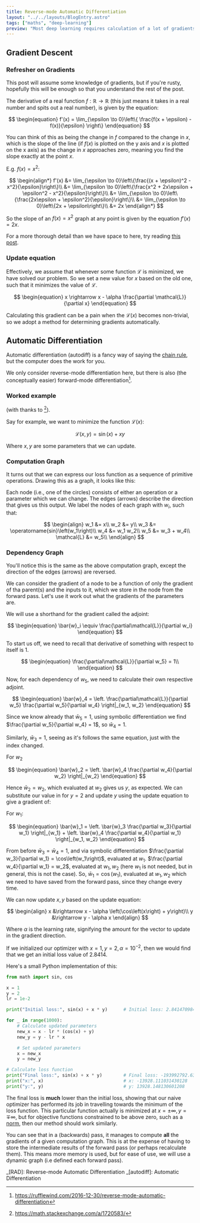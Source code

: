 ```yaml
---
title: Reverse-mode Automatic Differentiation
layout: "../../layouts/BlogEntry.astro"
tags: ["maths", "deep-learning"]
preview: "Most deep learning requires calculation of a lot of gradients very quickly. Doing this by hand is tedious, so let's get a computer to it for us."
---
```


<link rel="stylesheet" href="https://cdn.jsdelivr.net/npm/katex@0.16.0/dist/katex.min.css" integrity="sha384-Xi8rHCmBmhbuyyhbI88391ZKP2dmfnOl4rT9ZfRI7mLTdk1wblIUnrIq35nqwEvC" crossorigin="anonymous">

## Gradient Descent

### Refresher on Gradients

This post will assume some knowledge of gradients, but if you're rusty, hopefully this will be enough so that you understand the rest of the post.

The derivative of a real function $f : \mathbb{R} \rightarrow \mathbb{R}$ (this just means it takes in a real number and spits out a real number), is given by the equation:

$$
  \begin{equation}
    f'(x)
    =
    \lim_{\epsilon \to 0}\left\{
        \frac{f(x + \epsilon) - f(x)}{\epsilon}
    \right\}
  \end{equation}
$$

You can think of this as being the change in $f$ compared to the change in $x$, which is the slope of the line (if $f(x)$ is plotted on the y axis and $x$ is plotted on the x axis) as the change in $x$ approaches zero, meaning you find the slope exactly at the point $x$.

E.g. $f(x) = x^2$:

$$
  \begin{align*}
    f'(x) &= \lim_{\epsilon \to 0}\left\{\frac{(x + \epsilon)^2 - x^2}{\epsilon}\right\}\\
    &= \lim_{\epsilon \to 0}\left\{\frac{x^2 + 2x\epsilon + \epsilon^2 - x^2}{\epsilon}\right\}\\
    &= \lim_{\epsilon \to 0}\left\{\frac{2x\epsilon + \epsilon^2}{\epsilon}\right\}\\
    &= \lim_{\epsilon \to 0}\left\{2x + \epsilon\right\}\\
    &= 2x
  \end{align*}
$$

So the slope of an $f(x) = x^2$ graph at any point is given by the equation $f'(x) = 2x$.

For a more thorough detail than we have space to here, try reading [this post](https://programmathically.com/rise-over-run-understand-the-definition-of-a-derivative/).

### Update equation

Effectively, we assume that whenever some function $\mathcal{L}$ is minimized, we have solved our problem.
So we set a new value for $x$ based on the old one, such that it minimizes the value of $\mathcal{L}$.

$$
  \begin{equation}
    x \rightarrow x - \alpha \frac{\partial \mathcal{L}}{\partial x}
  \end{equation}
$$

Calculating this gradient can be a pain when the $\mathcal{L}(x)$ becomes non-trivial, so we adopt a method for determining gradients automatically.

## Automatic Differentiation

Automatic differentiation (autodiff) is a fancy way of saying the [chain rule](https://en.wikipedia.org/wiki/Chain_rule), but the computer does the work for you.

We only consider reverse-mode differentiation here, but there is also (the conceptually easier) forward-mode differentiation[^rufflewind].

### Worked example

(with thanks to [^stackoverflow]).

Say for example, we want to minimize the function $\mathcal{L}(x)$:

$$
  \begin{equation}
    \mathcal{L}\left(x, y\right) = \operatorname{sin}(x) + xy
  \end{equation}
$$

Where $x, y$ are some parameters that we can update.

### Computation Graph

It turns out that we can express our loss function as a sequence of primitive operations.
Drawing this as a graph, it looks like this:

Each node (i.e., one of the circles) consists of either an operation or a parameter which we can change.
The edges (arrows) describe the direction that gives us this output.
We label the nodes of each graph with $w_i$, such that:

$$
\begin{align}
  w_1 &= x\\
  w_2 &= y\\
  w_3 &= \operatorname{sin}\left(w_1\right)\\
  w_4 &= w_1 w_2\\
  w_5 &= w_3 + w_4\\
  \mathcal{L} &= w_5\\
\end{align}
$$

### Dependency Graph

You'll notice this is the same as the above computation graph, except the direction of the edges (arrows) are reversed.

We can consider the gradient of a node to be a function of only the gradient of tha parent(s) and the inputs to it, which we store in the node from the forward pass.
Let's use it work out what the gradients of the parameters are.

We will use a shorthand for the gradient called the adjoint:

$$
  \begin{equation}
    \bar{w}_i \equiv \frac{\partial\mathcal{L}}{\partial w_i}
  \end{equation}
$$

To start us off, we need to recall that derivative of something with respect to itself is 1.

$$
  \begin{equation}
    \frac{\partial\mathcal{L}}{\partial w_5} = 1\\
  \end{equation}
$$

Now, for each dependency of $w_5$, we need to calculate their own respective adjoint.

$$
  \begin{equation}
    \bar{w}_4
    =
    \left.
      \frac{\partial\mathcal{L}}{\partial w_5}
      \frac{\partial w_5}{\partial w_4}
    \right|_{w_1, w_2}
  \end{equation}
$$

Since we know already that $\bar{w}_5 = 1$, using symbolic differentiation we find $\frac{\partial w_5}{\partial w_4} = 1$, so $\bar{w}_4 = 1$.

Similarly, $\bar{w}_3 = 1$, seeing as it's follows the same equation, just with the index changed.

For $w_2$

$$
  \begin{equation}
    \bar{w}_2
    =
    \left.
      \bar{w}_4
      \frac{\partial w_4}{\partial w_2}
    \right|_{w_2}
  \end{equation}
$$

Hence $\bar{w}_2 = w_2$, which evaluated at $w_2$ gives us $y$, as expected.
We can substitute our value in for $y = 2$ and update $y$ using the update equation to give a gradient of:

For $w_1$:

$$
  \begin{equation}
    \bar{w}_1
    =
    \left.
      \bar{w}_3
      \frac{\partial w_3}{\partial w_1}
    \right|_{w_1}
    +
    \left.
      \bar{w}_4
      \frac{\partial w_4}{\partial w_1}
    \right|_{w_1, w_2}
  \end{equation}
$$

From before $\bar{w}_3 = \bar{w}_4 = 1$, and via symbolic differentiation $\frac{\partial w_3}{\partial w_1} = \cos\left(w_1\right)$, evaluated at $w_1$.
$\frac{\partial w_4}{\partial w_1} = w_2$, evaluated at $w_1, w_2$ (here $w_1$ is not needed, but in general, this is not the case).
So, $\bar{w}_1 = \cos\left(w_1\right)$, evaluated at $w_1, w_2$ which we need to have saved from the forward pass, since they change every time.

We can now update $x, y$ based on the update equation:

$$
  \begin{align}
    x &\rightarrow x - \alpha \left(\cos\left(x\right) + y\right)\\
    y &\rightarrow y - \alpha x
  \end{align}
$$

Where $\alpha$ is the learning rate, signifying the amount for the vector to update in the gradient direction.

If we initialized our optimizer with $x = 1, y = 2, \alpha = 10^{-2}$, then we would find that we get an initial loss value of 2.8414.

Here's a small Python implementation of this:

```py
from math import sin, cos

x = 1
y = 2
lr = 1e-2

print("Initial loss:", sin(x) + x * y)      # Initial loss: 2.8414709848078967

for _ in range(1000):
    # Calculate updated parameters
    new_x = x - lr * (cos(x) + y)
    new_y = y - lr * x

    # Set updated parameters
    x = new_x
    y = new_y

# Calculate loss function
print("Final loss:", sin(x) + x * y)        # Final loss: -193992792.6350034
print("x:", x)                              # x: -13928.111031430128
print("y:", y)                              # y: 13928.148130601208
```

The final loss is **much** lower than the initial loss, showing that our naive optimizer has performed its job in travelling towards the minimum of the loss function.
This particular function actually is minimized at $x = \pm \infty, y = \mp \infty$, but for objective functions constrained to be above zero, such as a [norm](<https://en.wikipedia.org/wiki/Norm_(mathematics)>), then our method should work similarly.

You can see that in a (backwards) pass, it manages to compute **all** the gradients of a given computation graph.
This is at the expense of having to store the intermediate results of the forward pass (or perhaps recalculate them).
This means more memory is used, but for ease of use, we will use a dynamic graph (i.e defined each forward pass).

_[RAD]: Reverse-mode Automatic Differentiation
_[autodiff]: Automatic Differentiation

[^stackoverflow]: <https://math.stackexchange.com/a/1720583/>
[^rufflewind]: <https://rufflewind.com/2016-12-30/reverse-mode-automatic-differentiation>
